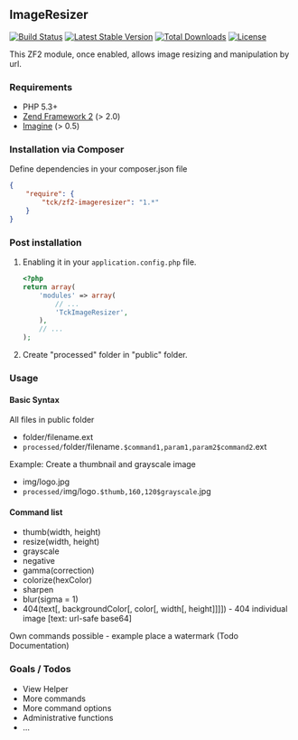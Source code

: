 ## ImageResizer

[![Build Status](https://travis-ci.org/tck/zf2-imageresizer.svg?branch=master)](https://travis-ci.org/tck/zf2-imageresizer)
[![Latest Stable Version](https://poser.pugx.org/tck/zf2-imageresizer/v/stable.png)](https://packagist.org/packages/tck/zf2-imageresizer)
[![Total Downloads](https://poser.pugx.org/tck/zf2-imageresizer/downloads.png)](https://packagist.org/packages/tck/zf2-imageresizer)
[![License](https://poser.pugx.org/tck/zf2-imageresizer/license.png)](https://packagist.org/packages/tck/zf2-imageresizer)

This ZF2 module, once enabled, allows image resizing and manipulation by url.


### Requirements

* PHP 5.3+
* [Zend Framework 2](https://github.com/zendframework/zf2) (> 2.0)
* [Imagine](http://imagine.readthedocs.org/en/latest/) (> 0.5)


### Installation via Composer

Define dependencies in your composer.json file

```json
{
	"require": {
        "tck/zf2-imageresizer": "1.*"
    }
}
```


### Post installation

1. Enabling it in your `application.config.php` file.

    ```php
    <?php
    return array(
        'modules' => array(
            // ...
            'TckImageResizer',
        ),
        // ...
    );
    ```

2. Create "processed" folder in "public" folder.

### Usage

#### Basic Syntax

All files in public folder

* folder/filename.ext
* `processed/`folder/filename`.$command1,param1,param2$command2`.ext

Example: Create a thumbnail and grayscale image

* img/logo.jpg
* `processed/`img/logo`.$thumb,160,120$grayscale`.jpg


#### Command list

* thumb(width, height)
* resize(width, height)
* grayscale
* negative
* gamma(correction)
* colorize(hexColor)
* sharpen
* blur(sigma = 1)
* 404(text[, backgroundColor[, color[, width[, height]]]]) - 404 individual image [text: url-safe base64]

Own commands possible - example place a watermark (Todo Documentation)


### Goals / Todos

* View Helper
* More commands
* More command options
* Administrative functions
* ...
